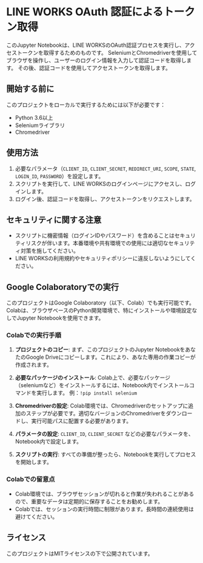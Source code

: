 # LINE WORKS OAuth 認証によるトークン取得

このJupyter Notebookは、LINE WORKSのOAuth認証プロセスを実行し、アクセストークンを取得するためのものです。
SeleniumとChromedriverを使用してブラウザを操作し、ユーザーのログイン情報を入力して認証コードを取得します。
その後、認証コードを使用してアクセストークンを取得します。

## 開始する前に

このプロジェクトをローカルで実行するためには以下が必要です：

- Python 3.6以上
- Seleniumライブラリ
- Chromedriver

## 使用方法

1. 必要なパラメータ（`CLIENT_ID`, `CLIENT_SECRET`, `REDIRECT_URI`, `SCOPE`, `STATE`, `LOGIN_ID`, `PASSWORD`）を設定します。
2. スクリプトを実行して、LINE WORKSのログインページにアクセスし、ログインします。
3. ログイン後、認証コードを取得し、アクセストークンをリクエストします。

## セキュリティに関する注意

- スクリプトに機密情報（ログインIDやパスワード）を含めることはセキュリティリスクが伴います。本番環境や共有環境での使用には適切なセキュリティ対策を施してください。
- LINE WORKSの利用規約やセキュリティポリシーに違反しないようにしてください。

## Google Colaboratoryでの実行

このプロジェクトはGoogle Colaboratory（以下、Colab）でも実行可能です。Colabは、ブラウザベースのPython開発環境で、特にインストールや環境設定なしでJupyter Notebookを使用できます。

### Colabでの実行手順

1. **プロジェクトのコピー**:
   まず、このプロジェクトのJupyter NotebookをあなたのGoogle Driveにコピーします。これにより、あなた専用の作業コピーが作成されます。

2. **必要なパッケージのインストール**:
   Colab上で、必要なパッケージ（seleniumなど）をインストールするには、Notebook内でインストールコマンドを実行します。
   例：`!pip install selenium`

3. **Chromedriverの設定**:
   Colab環境では、Chromedriverのセットアップに追加のステップが必要です。適切なバージョンのChromedriverをダウンロードし、実行可能パスに配置する必要があります。

4. **パラメータの設定**:
   `CLIENT_ID`, `CLIENT_SECRET` などの必要なパラメータを、Notebook内で設定します。

5. **スクリプトの実行**:
   すべての準備が整ったら、Notebookを実行してプロセスを開始します。

### Colabでの留意点

- Colab環境では、ブラウザセッションが切れると作業が失われることがあるので、重要なデータは定期的に保存することをお勧めします。
- Colabでは、セッションの実行時間に制限があります。長時間の連続使用は避けてください。

## ライセンス

このプロジェクトはMITライセンスの下で公開されています。
